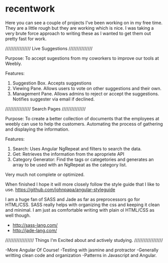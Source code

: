 # recentwork

Here you can see a couple of projects I've been working on in my free time. They are a little rough but they are working which is nice. I was taking a very brute force approach to writing these as I wanted to get them out pretty fast for work.

////////////////
Live Suggestions
///////////////

Purpose: To accept sugestions from my coworkers to improve our tools at Weebly. 

Features: 

1. Suggestion Box. Accepts suggestions
2. Viewing Pane. Allows users to vote on other suggestions and their own. 
3. Management Pane. Allows admins to reject or accept the suggestions. Notifies suggester via email if declined. 

////////////////
Search Pages
///////////////

Purpose: To create a better collection of documents that the employees at weebly can use to help the customers. Automating the process of gathering and displaying the information.  

Features: 

1. Search: Uses Angular NgRepeat and filters to search the data. 
2. Get: Retrieves the information from the apropriete API 
3. Category Generator: Find the tags or categetories and generates an array to be used with an NgRepeat as the category list. 

Very much not complete or optimized. 

When finished I hope it will more closely follow the style guide that I like to use. 
https://github.com/johnpapa/angular-styleguide


I am a huge fan of SASS and Jade as far as preprocessors go for HTML/CSS. SASS really helps with organizing the css and keeping it clean and minimal. I am just as comfortable writing with plain ol HTML/CSS as well though. 

- http://sass-lang.com/
- http://jade-lang.com/



//////////////////
Things I'm Excited about and actively studying. 
//////////////////

-More Angular Of Course! 
-Testing with jasmine and protractor
-Generally writting clean code and organization
-Patterns in Javascript and Angular. 